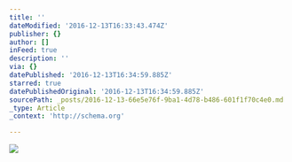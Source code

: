 ```yaml
---
title: ''
dateModified: '2016-12-13T16:33:43.474Z'
publisher: {}
author: []
inFeed: true
description: ''
via: {}
datePublished: '2016-12-13T16:34:59.885Z'
starred: true
datePublishedOriginal: '2016-12-13T16:34:59.885Z'
sourcePath: _posts/2016-12-13-66e5e76f-9ba1-4d78-b486-601f1f70c4e0.md
_type: Article
_context: 'http://schema.org'

---
```

![](https://the-grid-user-content.s3-us-west-2.amazonaws.com/3260e0c2-fd46-41f9-9669-689063c45886.jpg)